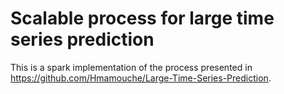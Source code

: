 # Scalable process for large time series prediction

This is a spark implementation of the process presented in https://github.com/Hmamouche/Large-Time-Series-Prediction.

